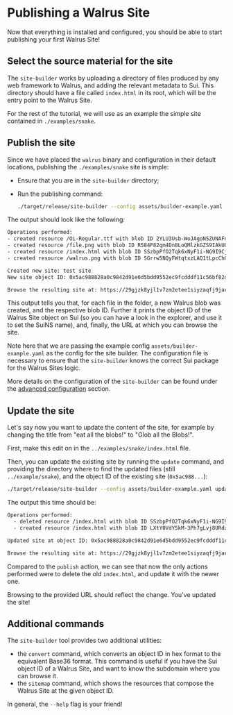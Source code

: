 # Publishing a Walrus Site

Now that everything is installed and configured, you should be able to start publishing
your first Walrus Site!

## Select the source material for the site

The `site-builder` works by uploading a directory of files produced by any web framework to Walrus,
and adding the relevant metadata to Sui. This directory should have a file called `index.html` in
its root, which will be the entry point to the Walrus Site.

For the rest of the tutorial, we will use as an example the simple site contained in
`./examples/snake`.

## Publish the site

Since we have placed the `walrus` binary and configuration in their default locations, publishing
the `./examples/snake` site is simple:

- Ensure that you are in the `site-builder` directory;
- Run the publishing command:

  ``` sh
  ./target/release/site-builder --config assets/builder-example.yaml publish ../examples/snake
  ```

The output should look like the following:

``` txt
Operations performed:
- created resource /Oi-Regular.ttf with blob ID 2YLU3Usb-WoJAgoNSZUNAFnmyo8cfV8hJYt2YdHL2Hs
- created resource /file.png with blob ID R584P82qm4Dn8LoQMlzkGZS9IAkU0lNZTVlruOsUyOs
- created resource /index.html with blob ID SSzbpPfO2Tqk6xNyF1i-NG9I9CjUjuWnhUATVSs5nic
- created resource /walrus.png with blob ID SGrrw5NQyFWtqtxzLAQ1tLpcChGc0VNbtFRhfsQPuiM

Created new site: test site
New site object ID: 0x5ac988828a0c9842d91e6d5bdd9552ec9fcdddf11c56bf82dff6d5566685a31e

Browse the resulting site at: https://29gjzk8yjl1v7zm2etee1siyzaqfj9jaru5ufs6yyh1yqsgun2.walrus.site
```

This output tells you that, for each file in the folder, a new Walrus blob was created, and the
respective blob ID.  Further it prints the object ID of the Walrus Site object on Sui (so you can
have a look in the explorer, and use it to set the SuiNS name), and, finally, the URL at which you
can browse the site.

Note here that we are passing the example config `assets/builder-example.yaml` as the config for the
site builder. The configuration file is necessary to ensure that the `site-builder` knows the
correct Sui package for the Walrus Sites logic.

More details on the configuration of the `site-builder` can be found under the [advanced
configuration](tutorial-config.md) section.

## Update the site

Let's say now you want to update the content of the site, for example by changing the title from
"eat all the blobs!" to "Glob all the Blobs!".

First, make this edit on in the `../examples/snake/index.html` file.

Then, you can update the existing site by running the `update` command, and providing the directory
where to find the updated files (still `../example/snake`), and the object ID of the existing site
(`0x5ac988...`):

``` sh
./target/release/site-builder --config assets/builder-example.yaml update ../examples/snake 0x5ac9888...
```

The output this time should be:

``` txt
Operations performed:
  - deleted resource /index.html with blob ID SSzbpPfO2Tqk6xNyF1i-NG9I9CjUjuWnhUATVSs5nic
  - created resource /index.html with blob ID LXtY0VdY5kM-3Ph7gLvj8URdz5yiRa5DUy3ZxYqDView

Updated site at object ID: 0x5ac988828a0c9842d91e6d5bdd9552ec9fcdddf11c56bf82dff6d5566685a31e

Browse the resulting site at: https://29gjzk8yjl1v7zm2etee1siyzaqfj9jaru5ufs6yyh1yqsgun2.walrus.site
```

Compared to the `publish` action, we can see that now the only actions performed were to delete the
old `index.html`, and update it with the newer one.

Browsing to the provided URL should reflect the change. You've updated the site!

## Additional commands

The `site-builder` tool provides two additional utilities:

- the `convert` command, which converts an object ID in hex format to the equivalent Base36
  format. This command is useful if you have the Sui object ID of a Walrus Site, and want to know
  the subdomain where you can browse it.
- the `sitemap` command, which shows the resources that compose the Walrus Site at the given object
  ID.

In general, the `--help` flag is your friend!
